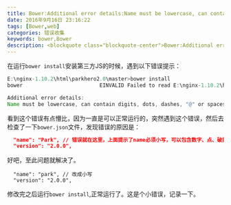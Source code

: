 ```yaml
---
title: Bower:Additional error details:Name must be lowercase, can contain digits, dots, dashes, "@" or spaces
date: 2016年9月16日 23:16:22
tags: [Bower,web]
categories: 错误收集
keywords: bower,Bower
description: <blockquote class="blockquote-center">Bower:Additional error details:Name must be lowercase, can contain digits, dots, dashes, "@" or spaces</blockquote>
---
```


在运行`bower install`安装第三方JS的时候，遇到以下错误提示：

<!-- more -->

```java
E:\nginx-1.10.2\html\parkhero2.0\master>bower install
bower                         EINVALID Failed to read E:\nginx-1.10.2\html\parkhero2.0\master\bower.json

Additional error details:
Name must be lowercase, can contain digits, dots, dashes, "@" or spaces
```
看到这个错误有点懵比，因为一直是可以正常运行的，突然遇到这个错误，然后去检查了一下`bower.json`文件，发现错误的原因是：
```json
  "name": "Park", // 错误就在这里，上面提示了name必须小写，可以包含数字、点、破折号、@和空格
  "version": "2.0.0",
```
好吧，至此问题就解决了。
```
  "name": "park", // 改成小写
  "version": "2.0.0",
```
修改完之后运行`bower install`,正常运行了。这是个小错误，记录一下。